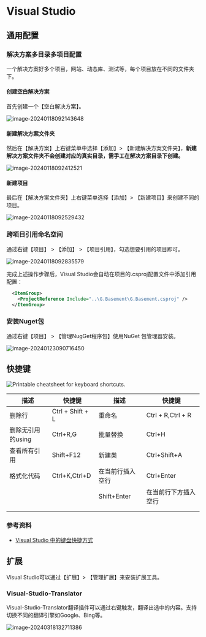 # Visual Studio

## 通用配置

### 解决方案多目录多项目配置

一个解决方案好多个项目，网站、动态库、测试等，每个项目放在不同的文件夹下。



#### 创建空白解决方案

首先创建一个【空白解决方案】。

![image-20240118092143648](https://www.xubighead.top/api/oss/img/LpymbaWO.png)



#### 新建解决方案文件夹

然后在【解决方案】上右键菜单中选择【添加】> 【新建解决方案文件夹】，**新建解决方案文件夹不会创建对应的真实目录，需手工在解决方案目录下创建。**

![image-20240118092412521](https://www.xubighead.top/api/oss/img/LpypTLZg.png)



#### 新建项目

最后在【解决方案文件夹】上右键菜单选择【添加】> 【新建项目】来创建不同的项目。

![image-20240118092529432](https://www.xubighead.top/api/oss/img/LpyrNero.png)



### 跨项目引用命名空间

通过右键【项目】 > 【添加】 > 【项目引用】，勾选想要引用的项目即可。

<img src="https://www.xubighead.top/api/oss/img/LpysOXjs.png" alt="image-20240118092835579"  />



完成上述操作步骤后，Visual Studio会自动在项目的.csproj配置文件中添加引用配置：

```xml
  <ItemGroup>
    <ProjectReference Include="..\G.Basement\G.Basement.csproj" />
  </ItemGroup>
```



### 安装Nuget包

通过右键【项目】 > 【管理NugGet程序包】使用NuGet 包管理器安装。

![image-20240123090716450](https://www.xubighead.top/api/oss/img/MIuEhTdI.png)



## 快捷键

![Printable cheatsheet for keyboard shortcuts.](https://www.xubighead.top/api/oss/img/NDQAnm2i.png)



| 描述              | 快捷键           | 描述             | 快捷键               |
| ----------------- | ---------------- | ---------------- | -------------------- |
| 删除行            | Ctrl + Shift + L | 重命名           | Ctrl + R,Ctrl + R    |
| 删除无引用的using | Ctrl+R,G         | 批量替换         | Ctrl+H               |
| 查看所有引用      | Shift+F12        | 新建类           | Ctrl+Shift+A         |
| 格式化代码        | Ctrl+K,Ctrl+D    | 在当前行插入空行 | Ctrl+Enter           |
|                   |                  | Shift+Enter      | 在当前行下方插入空行 |
|                   |                  |                  |                      |
|                   |                  |                  |                      |



### 参考资料

- [Visual Studio 中的键盘快捷方式](https://learn.microsoft.com/zh-cn/visualstudio/ide/default-keyboard-shortcuts-in-visual-studio?view=vs-2022)



## 扩展

Visual Studio可以通过【扩展】> 【管理扩展】来安装扩展工具。



### Visual-Studio-Translator

Visual-Studio-Translator翻译插件可以通过右键触发，翻译出选中的内容。支持切换不同的翻译引擎如Google、Bing等。

![image-20240318132711386](https://www.xubighead.top/api/oss/img/RqiYxZTc.png)
